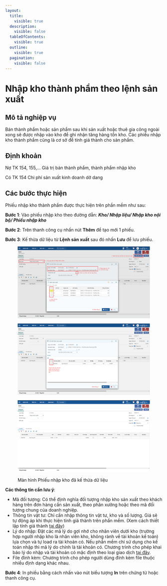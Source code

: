 ```yaml
---
layout:
  title:
    visible: true
  description:
    visible: false
  tableOfContents:
    visible: true
  outline:
    visible: true
  pagination:
    visible: false
---
```


# Nhập kho thành phẩm theo lệnh sản xuất

## Mô tả nghiệp vụ

Bán thành phẩm hoặc sản phẩm sau khi sản xuất hoặc thuê gia công ngoài xong sẽ được nhập vào kho để ghi nhận tăng hàng tồn kho. Các phiếu nhập kho thành phẩm cũng là cơ sở để tính giá thành cho sản phẩm.

## Định khoản

Nợ TK 154, 155,… Giá trị bán thành phẩm, thành phẩm nhập kho

Có TK 154 Chi phí sản xuất kinh doanh dở dang

## Các bước thực hiện

Phiếu nhập kho thành phẩm được thực hiện trên phần mềm như sau:

**Bước 1**: Vào phiếu nhập kho theo đường dẫn: _**Kho/ Nhập liệu/ Nhập kho nội bộ/ Phiếu nhập kho**_

**Bước 2**: Trên thanh công cụ nhấn nút **Thêm** để tạo mới 1 phiếu.

**Bước 3**: Kế thừa dữ liệu từ **Lệnh sản xuất** sau đó nhấn **Lưu** để lưu phiếu.

<figure><img src="../../.gitbook/assets/Kế thừa từ LSX.png" alt=""><figcaption></figcaption></figure>

<figure><img src="../../.gitbook/assets/Kế thừa từ LSX 2.png" alt=""><figcaption></figcaption></figure>

<figure><img src="../../.gitbook/assets/image (187).png" alt=""><figcaption><p>Màn hình Phiếu nhập kho đã kế thừa dữ liệu</p></figcaption></figure>

**Các thông tin cần lưu ý**:

* Mã đối tượng: Có thể định nghĩa đối tượng nhập kho sản xuất theo khách hàng trên đơn hàng cần sản xuất, theo phân xưởng hoặc theo mã đối tượng chung của doanh nghiệp.
* Thông tin vật tư: Chỉ cần nhập thông tin vật tư, kho và số lượng. Giá sẽ tự động áp khi thực hiện tính giá thành trên phần mềm. (Xem cách thiết lập tính giá thành [tại đây](../../gia-thanh/cach-set-up-tinh-gia-thanh-va-kiem-tra-gia-thanh.md))
* Lý do nhập: Đặt các mã lý do gợi nhớ cho nhân viên dưới kho (trường hợp người nhập kho là nhân viên kho, không rành về tài khoản kế toán) lựa chọn và tự load ra tài khoản có. Nếu phần mềm chỉ sử dụng cho kế toán nhập thì mã lý do chính là tài khoản có. Chương trình cho phép khai báo lý do nhập và tài khoản có mặc định theo loại giao dịch [tại đây](http://127.0.0.1:5000/s/rcD7ImF1NXzNzFohN8p5/cach-khai-bao-tai-khoan-ngam-dinh-theo-loai-giao-dich-tren-cac-chung-tu-kho).
* File đính kèm: Chương trình cho phép người dùng đính kèm file thuộc nhiều định dạng khác nhau.&#x20;

**Bước 4**: In phiếu bằng cách nhấn vào nút biểu tượng **In** trên chứng từ hoặc thanh công cụ.


